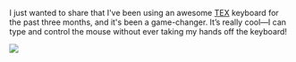 I just wanted to share that I've been using an awesome [TEX](https://tex.com.tw/) keyboard for the past three months, 
and it's been a game-changer. 
It’s really cool—I can type and control the mouse without ever taking my hands off the keyboard!

![](https://alex-khanko.github.io/files/posts/2024/08/03c98630-0aa6-4d86-8ac0-8938fbaf6846.png)
